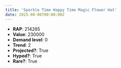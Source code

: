 ```yaml
---
title: 'Sparkle Time Happy Time Magic Flower Hat'
date: 2025-08-06T00:00:00Z
---
```

- **RAP**: 214285
- **Value**: 230000
- **Demand level**: 0
- **Trend**: 2
- **Projected?**: True
- **Hyped?**: True
- **Rare?**: True
